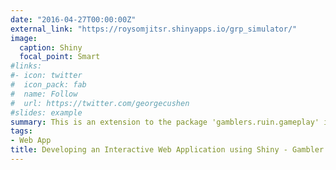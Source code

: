 ```yaml
---
date: "2016-04-27T00:00:00Z"
external_link: "https://roysomjitsr.shinyapps.io/grp_simulator/"
image:
  caption: Shiny
  focal_point: Smart
#links:
#- icon: twitter
#  icon_pack: fab
#  name: Follow
#  url: https://twitter.com/georgecushen
#slides: example
summary: This is an extension to the package 'gamblers.ruin.gameplay' in CRAN. Intention is to develop an interactive Web Application using the 'shiny' library in R and hosting it using `shinyapps.io`. The application would provide the user a simulation of the Gambler's Ruin Problem, thereby giving a visual illustration of Random Walks and Markov Chains.
tags:
- Web App
title: Developing an Interactive Web Application using Shiny - Gambler's Ruin Simulator
---
```

